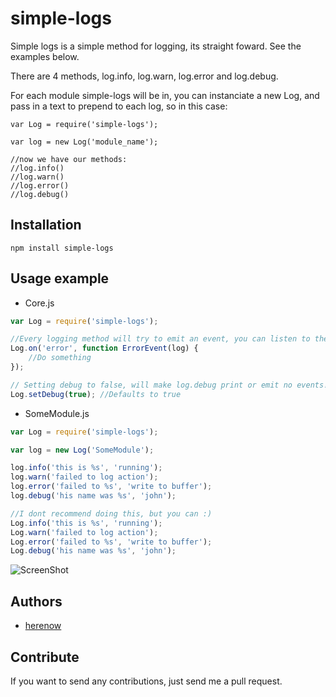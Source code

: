 simple-logs
=======

Simple logs is a simple method for logging, its straight foward. See the examples below.

There are 4 methods, log.info, log.warn, log.error and log.debug.

For each module simple-logs will be in, you can instanciate a new Log, and pass in a text to prepend to each log, so in this case:

```
var Log = require('simple-logs');

var log = new Log('module_name');

//now we have our methods:
//log.info()
//log.warn()
//log.error()
//log.debug()
```


Installation
----------
```
npm install simple-logs
```


Usage example
----------
* Core.js
```javascript
var Log = require('simple-logs');

//Every logging method will try to emit an event, you can listen to them as follow.
Log.on('error', function ErrorEvent(log) {
	//Do something
});

// Setting debug to false, will make log.debug print or emit no events!
Log.setDebug(true); //Defaults to true
```

* SomeModule.js
```javascript
var Log = require('simple-logs');

var log = new Log('SomeModule');

log.info('this is %s', 'running');
log.warn('failed to log action');
log.error('failed to %s', 'write to buffer');
log.debug('his name was %s', 'john');

//I dont recommend doing this, but you can :)
Log.info('this is %s', 'running');
Log.warn('failed to log action');
Log.error('failed to %s', 'write to buffer');
Log.debug('his name was %s', 'john');
```
![ScreenShot](https://raw.github.com/herenow/simple-logs/examples/print.png)

Authors
---------
- [herenow](https://github.com/herenow)


Contribute
----------
If you want to send any contributions, just send me a pull request.
